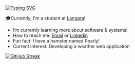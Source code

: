 [![Typing SVG](https://readme-typing-svg.herokuapp.com?color=1145F7&center=true&vCenter=true&lines=Hi+there%2C+I'm+Grantley!+%F0%9F%91%8B)](https://git.io/typing-svg)

🎓Currently, I'm a student at [Langara](https://langara.ca/)!

<!-- 🦁My website: [Thaomar](https://thaomar.com/) -->

-  I’m currently learning more about software & systems!
-  How to reach me: <a href="mailto:grantley.kuo@gmail.com">Email</a> or [Linkedin](https://www.linkedin.com/in/grantley-kuo-4504a6125/)
-  Fun fact: I have a hamster named Pearly!
-  Current interest: Developing a weather web application
<!-- -  Certs:  -->
<!-- -  Accomplishments:  -->

[![GitHub Streak](https://streak-stats.demolab.com/?user=Grendlee)](https://git.io/streak-stats)
